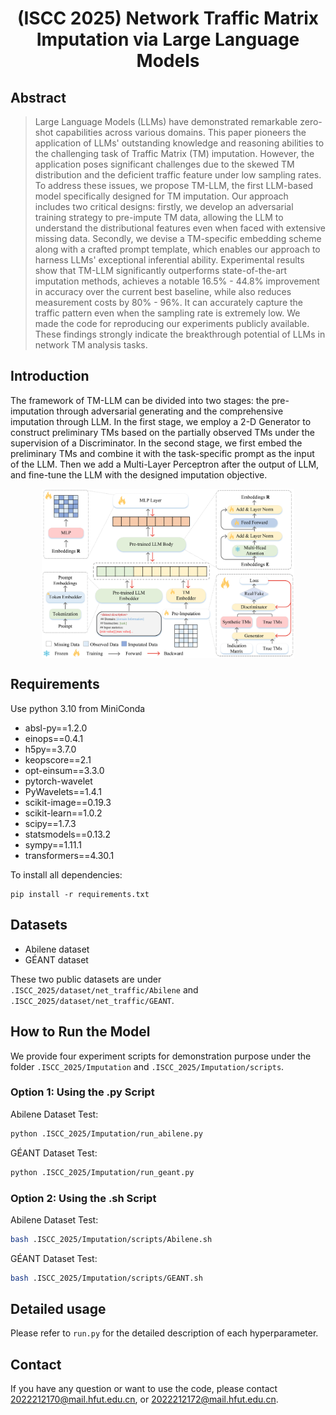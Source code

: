 <div align="center">
  <!-- <h1><b> TM-LLM </b></h1> -->
  <!-- <h2><b> TM-LLM </b></h2> -->
  <h1><b> (ISCC 2025) Network Traffic Matrix Imputation via Large Language Models </b></h1>
</div>

## Abstract

> Large Language Models (LLMs) have demonstrated remarkable zero-shot capabilities across various domains. This paper pioneers the application of LLMs' outstanding knowledge and reasoning abilities to the challenging task of Traffic Matrix (TM) imputation. However, the application poses significant challenges due to the skewed TM distribution and the deficient traffic feature under low sampling rates. To address these issues, we propose TM-LLM, the first LLM-based model specifically designed for TM imputation. Our approach includes two critical designs: firstly, we develop an adversarial training strategy to pre-impute TM data, allowing the LLM to understand the distributional features even when faced with extensive missing data. Secondly, we devise a TM-specific embedding scheme along with a crafted prompt template, which enables our approach to harness LLMs' exceptional inferential ability. Experimental results show that TM-LLM significantly outperforms state-of-the-art imputation methods, achieves a notable 16.5% - 44.8% improvement in accuracy over the current best baseline, while also reduces measurement costs by 80% - 96%. It can accurately capture the traffic pattern even when the sampling rate is extremely low. We made the code for reproducing our experiments publicly available. These findings strongly indicate the breakthrough potential of LLMs in network TM analysis tasks.

## Introduction
The framework of TM-LLM can be divided into two stages: the pre-imputation through adversarial generating and the comprehensive imputation through LLM. In the first stage, we employ a 2-D Generator to construct preliminary TMs based on the partially observed TMs under the supervision of a Discriminator. In the second stage, we first embed the preliminary TMs and combine it with the task-specific prompt as the input of the LLM. Then we add a Multi-Layer Perceptron after the output of LLM, and fine-tune the LLM with the designed imputation objective.

<p align="center">
<img src="./figures/myfig_7.png" width=80%  alt="" align=center />
</p>

## Requirements
Use python 3.10 from MiniConda

- absl-py==1.2.0
- einops==0.4.1
- h5py==3.7.0
- keopscore==2.1
- opt-einsum==3.3.0
- pytorch-wavelet
- PyWavelets==1.4.1
- scikit-image==0.19.3
- scikit-learn==1.0.2
- scipy==1.7.3
- statsmodels==0.13.2
- sympy==1.11.1
- transformers==4.30.1

To install all dependencies:
```
pip install -r requirements.txt
```

## Datasets
- Abilene dataset
- GÉANT dataset

These two public datasets are under `.ISCC_2025/dataset/net_traffic/Abilene` and `.ISCC_2025/dataset/net_traffic/GEANT`.

## How to Run the Model
We provide four experiment scripts for demonstration purpose under the folder `.ISCC_2025/Imputation` and `.ISCC_2025/Imputation/scripts`.
### Option 1: Using the .py Script

Abilene Dataset Test:
```bash
python .ISCC_2025/Imputation/run_abilene.py
```
GÉANT Dataset Test:
```bash
python .ISCC_2025/Imputation/run_geant.py
```

### Option 2: Using the .sh Script

Abilene Dataset Test:
```bash
bash .ISCC_2025/Imputation/scripts/Abilene.sh
```
GÉANT Dataset Test:
```bash
bash .ISCC_2025/Imputation/scripts/GEANT.sh
```

## Detailed usage

Please refer to ```run.py``` for the detailed description of each hyperparameter.

## Contact

If you have any question or want to use the code, please contact 2022212170@mail.hfut.edu.cn, or 2022212172@mail.hfut.edu.cn.
